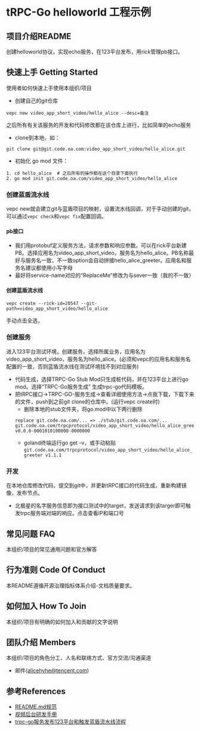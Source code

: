 # tRPC-Go helloworld 工程示例


## 项目介绍README
创建helloworld协议，实现echo服务，在123平台发布，用rick管理pb接口。

## 快速上手 Getting Started
使用者如何快速上手使用本组织/项目

* 创建自己的git仓库
```
vepc new video_app_short_video/hello_alice --desc=备注
```
之后所有有关该服务的开发和代码修改都在该仓库上进行，比如简单的echo服务
* clone到本地，如：
```
git clone git@git.code.oa.com:video_app_short_video/hello_alice.git
```
* 初始化 go mod 文件：
```
1. cd hello_alice  # 之后所有的操作都在这个目录下面执行
2. go mod init git.code.oa.com/video_app_short_video/hello_alice
```
### 创建蓝盾流水线
vepc new就会建立git与蓝盾项目的映射，设置流水线回调，对于手动创建的git，可以通过`vepc check`和`vepc fix`配置回调。

#### pb接口
* 我们用protobuf定义服务方法，请求参数和响应参数。可以在rick平台新建PB。选择应用名为video_app_short_video，服务名为hello_alice。PB名称最好与服务名一致，不一致option会自动拼接hello_alice_greeter。应用名和服务名建议都使用小写字母
* 最好将service-name对应的“ReplaceMe”修改为与sever一致（我的不一致）
#### 创建蓝盾流水线
```
vepc create --rick-id=20547 --git-path=video_app_short_video/hello_alice 
```
手动点击全选，
### 创建服务
进入123平台测试环境，创建服务，选择所属业务，应用名为 video_app_short_video，服务名为hello_alice。(必须和vepc的应用名和服务名配置的一致，否则蓝盾流水线在测试环境找不到对应服务)
* 代码生成，选择TRPC-Go Stub Mod只生成桩代码，并在123平台上进行go mod。选择“TRPC-Go服务生成” 生成trpc-go代码模板。
* 把tRPC接口->TRPC-GO-服务生成->查看详细使用方法->点我下载，下载下来的文件，push到之前git clone的仓库中。(运行vepc create时)
    * 删除本地的stub文件夹，将go.mod中以下两行删除
    ```
    replace git.code.oa.com/... => ./stub/git.code.oa.com/...
    git.code.oa.com/trpcprotocol/video_app_short_video/hello_alice_greeter v0.0.0-0001010100000-0000000
    ```
    * goland终端运行go get -v，或手动粘贴`git.code.oa.com/trpcprotocol/video_app_short_video/hello_alice_greeter v1.1.1`

### 开发
在本地仓库修改代码，提交到git中，并更新tRPC接口的代码生成，重新构建镜像，发布节点。
* 北极星的名字服务信息即为接口测试中的target，发送请求到该targer即可触发trpc服务端对端的响应。点击查看IP和端口号

## 常见问题 FAQ
本组织/项目的常见通用问题和官方解答
## 行为准则 Code Of Conduct
本README遵循开源治理指标体系介绍-文档质量要求。
## 如何加入 How To Join
本组织/项目有明确的如何加入和贡献的文字说明
## 团队介绍 Members
本组织/项目的角色分工、人名和联络方式、官方交流/沟通渠道
* 邮件(alicehyhe@tencent.com)

## 参考References 
* [README.md规范](https://iwiki.woa.com/pages/viewpage.action?pageId=289511054)
* [视频后台研发手册](https://git.code.oa.com/videobase/videonavim)
* [trpc-go服务发布123平台和触发蓝盾流水线流程](https://iwiki.woa.com/pages/viewpage.action?pageId=551449221)
